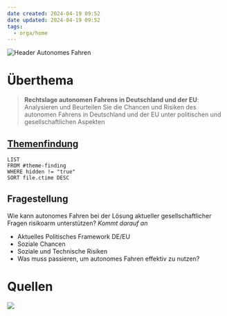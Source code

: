 ```yaml
---
date created: 2024-04-19 09:52
date updated: 2024-04-19 09:52
tags:
  - orga/home
---
```


![Header Autonomes Fahren](ObsidianHeaderAutonomousDriving.png)

# Überthema

> **Rechtslage autonomen Fahrens in Deutschland und der EU**: Analysieren und Beurteilen Sie die Chancen und Risiken des autonomen Fahrens in Deutschland und der EU unter politischen und gesellschaftlichen Aspekten

## [Themenfindung](Themenfindung.md)
```dataview
LIST
FROM #theme-finding
WHERE hidden != "true"
SORT file.ctime DESC
```

## Fragestellung
Wie kann autonomes Fahren bei der Lösung aktueller gesellschaftlicher Fragen risikoarm unterstützen?
_Kommt darauf an_

- Aktuelles Politisches Framework DE/EU
- Soziale Chancen
- Soziale und Technische Risiken
- Was muss passieren, um autonomes Fahren effektiv zu nutzen?

# Quellen
![](Quellen)

